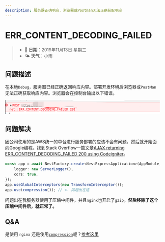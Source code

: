 ```yaml
---
description: 服务器正确响应，浏览器或Postman无法正确获取响应
---
```


# ERR\_CONTENT\_DECODING\_FAILED

> * 📅 **日期**：2019年11月13日 星期三
> * 🌤 **天气**：小雨

## 问题描述

在本地`Debug`，服务器已经正确返回响应内容。部署开发环境后浏览器或`PostMan`无法正确获取响应内容。浏览器会在控制台输出以下错误。

![net::ERR\_CONTENT\_DECODING\_FAILED 201](../../.gitbook/assets/image%20%2832%29.png)

## 问题解决

因公司使用的是AWS统一的中台进行服务部署的应该不会有问题，然后就开始面向Google编程。找到Stack Overflow一篇文章[AJAX returning ERR\_CONTENT\_DECODING\_FAILED 200 using Codeigniter](https://stackoverflow.com/questions/52464671/ajax-returning-err-content-decoding-failed-200-using-codeigniter)。

```typescript
const app = await NestFactory.create<NestExpressApplication>(AppModule, {
    logger: new ServerLogger(),
    cors: true,
});
app.useGlobalInterceptors(new TransformInterceptor());
app.use(compression()); // <- 问题出在这
```

问题出在我服务器使用了压缩中间件，并且`nginx`也开启了`gzip`。**然后移除了这个压缩中间件后，就正常了。**

## Q&A

是使用 `nginx` 还是使用[`compression`](https://www.npmjs.com/package/compression)呢？[参考这里](https://github.com/expressjs/compression/issues/131)

